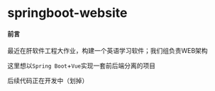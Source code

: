 # springboot-website

#### 前言

最近在肝软件工程大作业，构建一个英语学习软件；我们组负责WEB架构

这里想以`Spring Boot`+`Vue`实现一套前后端分离的项目

后续代码正在开发中（划掉）
